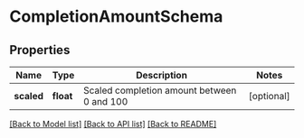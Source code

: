 # CompletionAmountSchema

## Properties
Name | Type | Description | Notes
------------ | ------------- | ------------- | -------------
**scaled** | **float** | Scaled completion amount between 0 and 100 | [optional] 

[[Back to Model list]](../README.md#documentation-for-models) [[Back to API list]](../README.md#documentation-for-api-endpoints) [[Back to README]](../README.md)

